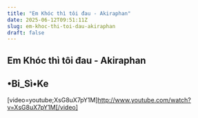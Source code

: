 ```yaml
---
title: "Em Khóc thì tôi đau - Akiraphan"
date: 2025-06-12T09:51:11Z
slug: em-khoc-thi-toi-dau-akiraphan
draft: false
---
```


## Em Khóc thì tôi đau - Akiraphan

## •Bi_Sì•Ke

[video=youtube;XsG8uX7pY1M]http://www.youtube.com/watch?v=XsG8uX7pY1M[/video]